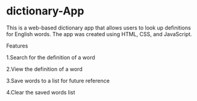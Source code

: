 # dictionary-App
This is a web-based dictionary app that allows users to look up definitions for English words. The app was created using HTML, CSS, and JavaScript.

Features

1.Search for the definition of a word

2.View the definition of a word

3.Save words to a list for future reference

4.Clear the saved words list

